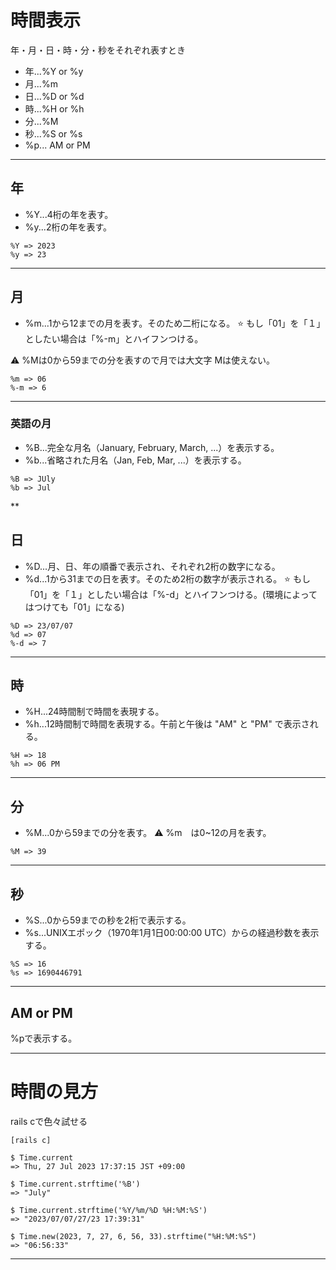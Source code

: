 # 時間表示
年・月・日・時・分・秒をそれぞれ表すとき
- 年...%Y or %y    
- 月...%m    
- 日...%D or %d    
- 時...%H or %h    
- 分...%M    
- 秒...%S or %s
- %p... AM or PM
***

## 年
- %Y...4桁の年を表す。    
- %y...2桁の年を表す。    
~~~
%Y => 2023
%y => 23
~~~
***

## 月
- %m...1から12までの月を表す。そのため二桁になる。
⭐️ もし「01」を「１」としたい場合は「%-m」とハイフンつける。

⚠️ %Mは0から59までの分を表すので月では大文字 Mは使えない。
~~~
%m => 06
%-m => 6
~~~
***

### 英語の月
- %B...完全な月名（January, February, March, ...）を表示する。
- %b...省略された月名（Jan, Feb, Mar, ...）を表示する。
~~~
%B => JUly
%b => Jul
~~~
**

## 日
- %D...月、日、年の順番で表示され、それぞれ2桁の数字になる。
- %d...1から31までの日を表す。そのため2桁の数字が表示される。
⭐️ もし「01」を「１」としたい場合は「%-d」とハイフンつける。(環境によってはつけても「01」になる)
~~~
%D => 23/07/07
%d => 07
%-d => 7
~~~
***

## 時
- %H...24時間制で時間を表現する。
- %h...12時間制で時間を表現する。午前と午後は "AM" と "PM" で表示される。
~~~
%H => 18
%h => 06 PM
~~~
***

## 分
- %M...0から59までの分を表す。
⚠️ %m　は0~12の月を表す。
~~~
%M => 39
~~~
***

## 秒
- %S...0から59までの秒を2桁で表示する。
- %s...UNIXエポック（1970年1月1日00:00:00 UTC）からの経過秒数を表示する。
~~~
%S => 16
%s => 1690446791
~~~
***

## AM or PM
%pで表示する。
***

# 時間の見方
rails cで色々試せる
~~~
[rails c]

$ Time.current
=> Thu, 27 Jul 2023 17:37:15 JST +09:00

$ Time.current.strftime('%B')
=> "July"

$ Time.current.strftime('%Y/%m/%D %H:%M:%S')
=> "2023/07/07/27/23 17:39:31"

$ Time.new(2023, 7, 27, 6, 56, 33).strftime("%H:%M:%S")
=> "06:56:33"
~~~
***
